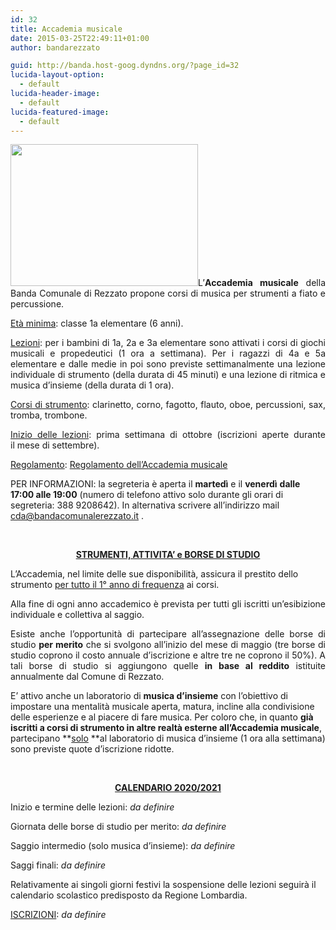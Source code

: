 ```yaml
---
id: 32
title: Accademia musicale
date: 2015-03-25T22:49:11+01:00
author: bandarezzato

guid: http://banda.host-goog.dyndns.org/?page_id=32
lucida-layout-option:
  - default
lucida-header-image:
  - default
lucida-featured-image:
  - default
---
```

<p style="text-align: justify;">
  <a href="https://i0.wp.com/www.bandacomunalerezzato.it/wp-content/uploads/2015/04/ztr1000_01.jpeg">
<img loading="lazy" class="size-medium wp-image-319 alignright" src="https://i0.wp.com/www.bandacomunalerezzato.it/wp-content/uploads/2015/04/ztr1000_01.jpeg?resize=300%2C227" alt="" width="300" height="227" srcset="https://i0.wp.com/www.bandacomunalerezzato.it/wp-content/uploads/2015/04/ztr1000_01.jpeg?resize=300%2C227 300w, https://i0.wp.com/www.bandacomunalerezzato.it/wp-content/uploads/2015/04/ztr1000_01.jpeg?w=1015 1015w" sizes="(max-width: 300px) 100vw, 300px" data-recalc-dims="1" /></a>L&#8217;<strong>Accademia musicale</strong> della Banda Comunale di Rezzato propone corsi di musica per strumenti a fiato e percussione.
</p>

<p style="text-align: justify;">
  <span style="text-decoration: underline;">Età minima</span>: classe 1a elementare (6 anni).
</p>

<p style="text-align: justify;">
  <span style="text-decoration: underline;">Lezioni</span>: per i bambini di 1a, 2a e 3a elementare sono attivati i corsi di giochi musicali e propedeutici (1 ora a settimana). Per i ragazzi di 4a e 5a elementare e dalle medie in poi sono previste settimanalmente una lezione individuale di strumento (della durata di 45 minuti) e una lezione di ritmica e musica d&#8217;insieme (della durata di 1 ora).
</p>

<p style="text-align: justify;">
  <span style="text-decoration: underline;">Corsi di strumento</span>: clarinetto, corno, fagotto, flauto, oboe, percussioni, sax, tromba, trombone.
</p>

<p style="text-align: justify;">
  <span style="text-decoration: underline;">Inizio delle lezioni</span>: prima settimana di ottobre&nbsp;(iscrizioni aperte durante il&nbsp;mese di settembre).
</p>

<span style="text-decoration: underline;">Regolamento</span>:&nbsp;[Regolamento dell&#8217;Accademia musicale](http://www.bandacomunalerezzato.it/wp-content/uploads/2018/08/REGOLAMENTO-ACCADEMIA-UFFICIALE.pdf) 

PER INFORMAZIONI: la segreteria è aperta il&nbsp;**martedì** e il **venerdì**&nbsp;**dalle 17:00 alle 19:00** (numero di telefono attivo solo durante gli orari di segreteria: 388 9208642). In alternativa scrivere all&#8217;indirizzo mail cda@bandacomunalerezzato.it .&nbsp;

&nbsp;

<p style="text-align: center;">
  <strong><span style="text-decoration: underline;">STRUMENTI, ATTIVITA&#8217; e BORSE DI STUDIO</span></strong>
</p>

L&#8217;Accademia, nel limite delle sue disponibilità, assicura il prestito dello strumento <span style="text-decoration: underline;">per tutto il 1° anno di frequenza</span> ai corsi.&nbsp;

<div>
  <p style="text-align: justify;">
    Alla fine di ogni anno accademico è prevista per tutti gli iscritti un&#8217;esibizione individuale e collettiva al saggio.
  </p>
  
  <p style="text-align: justify;">
    Esiste anche l&#8217;opportunità di partecipare all&#8217;assegnazione delle&nbsp;borse di studio <strong>per merito</strong> che si svolgono all&#8217;inizio del mese di maggio (tre borse di studio coprono il costo annuale d&#8217;iscrizione e altre tre ne coprono il 50%). A tali borse di studio si aggiungono quelle <strong>in base al reddito</strong> istituite annualmente dal Comune di Rezzato.
  </p>
</div>

E&#8217; attivo anche un laboratorio di&nbsp;**musica d&#8217;insieme**&nbsp;con l&#8217;obiettivo di impostare una mentalità musicale aperta, matura, incline alla condivisione delle esperienze e al piacere di fare musica. Per coloro che, in quanto&nbsp;**già iscritti a corsi di strumento in altre realtà esterne all&#8217;Accademia musicale**, partecipano&nbsp;**<u>solo</u>&nbsp;**al laboratorio di musica d&#8217;insieme (1 ora alla settimana) sono previste quote d&#8217;iscrizione ridotte.

<p style="text-align: justify;">
  &nbsp;
</p>

<div>
  <p style="text-align: center;">
    <strong><span style="text-decoration: underline;">CALENDARIO 2020/2021</span></strong>
  </p>
  
  <p>
    Inizio e termine delle lezioni: <em>da definire</em>
  </p>
  
  <p>
    Giornata delle borse di studio per merito: <em>da definire</em>
  </p>
  
  <p>
    Saggio intermedio (solo musica d&#8217;insieme): <em>da definire</em>
  </p>
  
  <p>
    Saggi finali: <em>da definire</em>
  </p>
  
  <p>
    Relativamente ai singoli giorni festivi la sospensione delle lezioni seguirà il calendario scolastico predisposto da Regione Lombardia.&nbsp;
  </p>
  
  <p>
    <span style="text-decoration: underline;">ISCRIZIONI</span>: <em>da definire</em>
  </p>
</div>